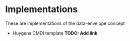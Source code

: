 # Implementations
These are implementations of the data-envelope concept

* Huygens CMDI template **TODO: Add link**
